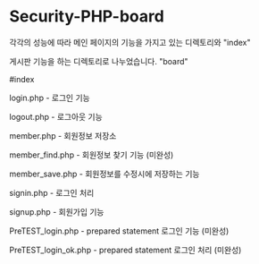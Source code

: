 # Security-PHP-board


각각의 성능에 따라 메인 페이지의 기능을 가지고 있는 디렉토리와 "index"

게시판 기능을 하는 디렉토리로 나누었습니다. "board"


#index

login.php - 로그인 기능

logout.php - 로그아웃 기능

member.php - 회원정보 저장소

member_find.php - 회원정보 찾기 기능 (미완성)

member_save.php - 회원정보를 수정시에 저장하는 기능

signin.php - 로그인 처리

signup.php - 회원가입 기능

PreTEST_login.php - prepared statement 로그인 기능 (미완성)

PreTEST_login_ok.php - prepared statement 로그인 처리 (미완성)
